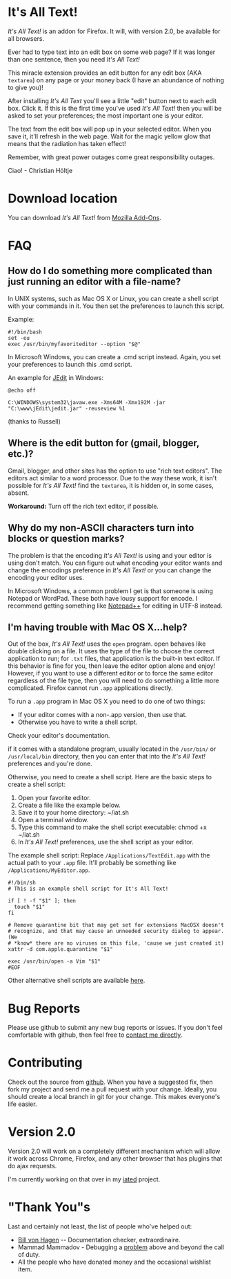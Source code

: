 # It's All Text!

*It's All Text!* is an addon for Firefox.  It will, with version 2.0, be available for all browsers.

Ever had to type text into an edit box on some web page?  If it was longer than one sentence, then you need *It's All Text!*

This miracle extension provides an edit button for any edit box (AKA `textarea`) on any page or your money back (I have an abundance of nothing to give you)!

After installing *It's All Text* you'll see a little "edit" button next to each edit box. Click it. If this is the first time you've used *It's All Text!* then you will be asked to set your preferences; the most important one is your editor.

The text from the edit box will pop up in your selected editor. When you save it, it'll refresh in the web page. Wait for the magic yellow glow that means that the radiation has taken effect!

Remember, with great power outages come great responsibility outages.

Ciao! -  Christian Höltje

# Download location

You can download *It's All Text!* from [Mozilla Add-Ons](https://addons.mozilla.org/en-US/firefox/addon/its-all-text/).

# FAQ

## How do I do something more complicated than just running an editor with a file-name?

In UNIX systems, such as Mac OS X or Linux, you can create a shell script with your commands in it. You then set the preferences to launch this script.

Example:

    #!/bin/bash
    set -eu
    exec /usr/bin/myfavoriteditor --option "$@"

In Microsoft Windows, you can create a .cmd script instead. Again, you set your preferences to launch this .cmd script.

An example for [JEdit](http://www.jedit.org/) in Windows:

    @echo off
    
    C:\WINDOWS\system32\javaw.exe -Xms64M -Xmx192M -jar "C:\www\jEdit\jedit.jar" -reuseview %1

(thanks to Russell)

## Where is the edit button for (gmail, blogger, etc.)?

Gmail, blogger, and other sites has the option to use "rich text editors". The editors act similar to a word processor. Due to the way these work, it isn't possible for *It's All Text!* find the `textarea`, it is hidden or, in some cases, absent.

**Workaround:** Turn off the rich text editor, if possible.

## Why do my non-ASCII characters turn into blocks or question marks?

The problem is that the encoding *It's All Text!* is using and your editor is using don't match. You can figure out what encoding your editor wants and change the encodings preference in *It's All Text!* or you can change the encoding your editor uses.

In Microsoft Windows, a common problem I get is that someone is using Notepad or WordPad. These both have lousy support for encode. I recommend getting something like  [Notepad++](http://notepad-plus.sourceforge.net/) for editing in UTF-8 instead.

## I'm having trouble with Mac OS X...help?

Out of the box, *It's All Text!* uses the `open` program. open behaves like double clicking on a file. It uses the type of the file to choose the correct application to run; for `.txt` files, that application is the built-in text editor. If this behavior is fine for you, then leave the editor option alone and enjoy! However, if you want to use a different editor or to force the same editor regardless of the file type, then you will need to do something a little more complicated. Firefox cannot run `.app` applications directly.

To run a `.app` program in Mac OS X you need to do one of two things:

* If your editor comes with a non-.app version, then use that.
* Otherwise you have to write a shell script.

Check your editor's documentation.

 if it comes with a standalone program, usually located in the `/usr/bin/` or `/usr/local/bin` directory, then you can enter that into the *It's All Text!* preferences and you're done.

Otherwise, you need to create a shell script. Here are the basic steps to create a shell script:

1. Open your favorite editor.
2. Create a file like the example below.
3. Save it to your home directory: ~/iat.sh
4. Open a terminal window.
5. Type this command to make the shell script executable: chmod +x ~/iat.sh
6. In *It's All Text!* preferences, use the shell script as your editor.

The example shell script: Replace `/Applications/TextEdit.app` with the actual path to your `.app` file. It'll probably be something like `/Applications/MyEditor.app`.

    #!/bin/sh
    # This is an example shell script for It's All Text!
    
    if [ ! -f "$1" ]; then
      touch "$1"
    fi
    
    # Remove quarantine bit that may get set for extensions MacOSX doesn't
    # recognize, and that may cause an unneeded security dialog to appear. (We
    # *know* there are no viruses on this file, 'cause we just created it)
    xattr -d com.apple.quarantine "$1" 
    
    exec /usr/bin/open -a Vim "$1"
    #EOF

Other alternative shell scripts are available [here](http://docwhat.gerf.org/2007/03/its_all_text_v06/#comment-2054).

# Bug Reports

Please use github to submit any new bug reports or issues.  If you don't feel comfortable with github, then feel free to [contact me directly](http://docwhat.org/email).

# Contributing

Check out the source from [github](http://github.com/).  When you have a suggested fix, then fork my project and send me a pull request with your change.  Ideally, you should create a local branch in git for your change.  This makes everyone's life easier.

# Version 2.0

Version 2.0 will work on a completely different mechanism which will allow it work across Chrome, Firefox, and any other browser that has plugins that do ajax requests.

I'm currently working on that over in my [iated](http://github.com/docwhat/iated/) project.

# "Thank You"s

Last and certainly not least, the list of people who've helped out:

* [Bill von Hagen](http://vonhagen.org/) -- Documentation checker, extraordinaire.
* Mammad Mammadov - Debugging a [problem](https://github.com/docwhat/itsalltext/issues/18) above and beyond the call of duty.
* All the people who have donated money and the occasional wishlist item.